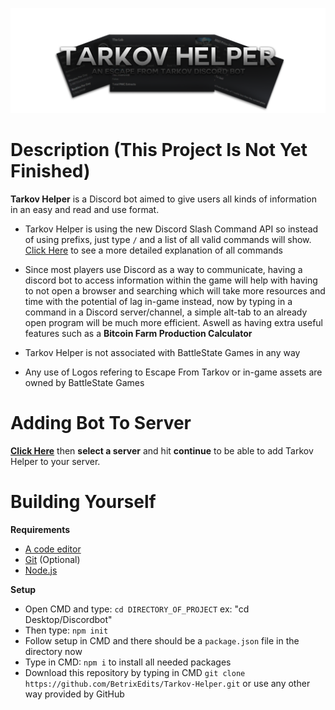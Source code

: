 ![Tarkov Helper Banner](src/assets/Media/SecondBanner3000x1000.png)
# Description (This Project Is Not Yet Finished)
**Tarkov Helper** is a Discord bot aimed to give users all kinds of information in an easy and read and use format. <br />

 - Tarkov Helper is using the new Discord Slash Command API so instead of using prefixs, just type `/` and a list of all valid commands will show. [Click Here](https://github.com/BetrixEdits/Tarkov-Helper/wiki/Commands) to see a more detailed explanation of all commands
 - Since most players use Discord as a way to communicate, having a discord bot to access information within the game will help with having to not open a browser and searching which will take more resources and time with the potential of lag in-game instead, now by typing in a command in a Discord server/channel, a simple alt-tab to an already open program will be much more efficient. Aswell as having extra useful features such as a **Bitcoin Farm Production Calculator**
 
 - Tarkov Helper is not associated with BattleState Games in any way 
 - Any use of Logos refering to Escape From Tarkov or in-game assets are owned by BattleState Games
 

# Adding Bot To Server
[**Click Here**](https://discord.com/api/oauth2/authorize?client_id=797600238449590334&permissions=0&scope=bot%20applications.commands) then **select a server** and hit **continue** to be able to add Tarkov Helper to your server.

# Building Yourself

**Requirements**
- [A code editor](https://code.visualstudio.com/download)
- [Git](https://git-scm.com/downloads) (Optional)
- [Node.js](https://nodejs.org/en/) 

**Setup**
- Open CMD and type: ```cd DIRECTORY_OF_PROJECT``` ex: "cd Desktop/Discordbot"
- Then type: ```npm init```
- Follow setup in CMD and there should be a ```package.json``` file in the directory now
- Type in CMD: ```npm i``` to install all needed packages
- Download this repository by typing in CMD ```git clone https://github.com/BetrixEdits/Tarkov-Helper.git``` or use any other way provided by GitHub
